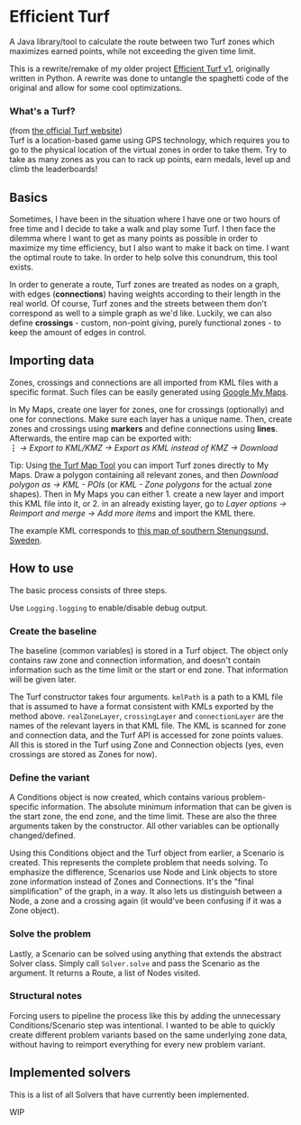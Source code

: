 # Efficient Turf

A Java library/tool to calculate the route between two Turf zones which maximizes earned points, while not exceeding the given time limit.

This is a rewrite/remake of my older project [Efficient Turf v1](https://github.com/icicel/efficient-turf), originally written in Python.
A rewrite was done to untangle the spaghetti code of the original and allow for some cool optimizations.

### What's a Turf?

(from [the official Turf website](https://turfgame.com/))  
Turf is a location-based game using GPS technology, which requires you to go to the physical location of the virtual zones in order to take them.
Try to take as many zones as you can to rack up points, earn medals, level up and climb the leaderboards!

## Basics

Sometimes, I have been in the situation where I have one or two hours of free time and I decide to take a walk and play some Turf.
I then face the dilemma where I want to get as many points as possible in order to maximize my time efficiency, but I also want to make it back on time.
I want the optimal route to take.
In order to help solve this conundrum, this tool exists.

In order to generate a route, Turf zones are treated as nodes on a graph, with edges (**connections**) having weights according to their length in the real world.
Of course, Turf zones and the streets between them don't correspond as well to a simple graph as we'd like.
Luckily, we can also define **crossings** - custom, non-point giving, purely functional zones - to keep the amount of edges in control.

## Importing data

Zones, crossings and connections are all imported from KML files with a specific format.
Such files can be easily generated using [Google My Maps](https://www.google.com/maps/d/).

In My Maps, create one layer for zones, one for crossings (optionally) and one for connections.
Make sure each layer has a unique name.
Then, create zones and crossings using **markers** and define connections using **lines**.
Afterwards, the entire map can be exported with:  
**⋮** *→ Export to KML/KMZ → Export as KML instead of KMZ → Download*

Tip: Using [the Turf Map Tool](https://turf.urbangeeks.org/) you can import Turf zones directly to My Maps. 
Draw a polygon containing all relevant zones, and then *Download polygon as → KML - POIs* (or *KML - Zone polygons* for the actual zone shapes).
Then in My Maps you can either 1. create a new layer and import this KML file into it, or 2. in an already existing layer, go to *Layer options → Reimport and merge → Add more items* and import the KML there.

The example KML corresponds to [this map of southern Stenungsund, Sweden](https://www.google.com/maps/d/u/0/edit?mid=1iv00_Yvkj4J3LrPsgByOfHsf2090pNg).

## How to use

The basic process consists of three steps.

Use `Logging.logging` to enable/disable debug output.

### Create the baseline

The baseline (common variables) is stored in a Turf object.
The object only contains raw zone and connection information, and doesn't contain information such as the time limit or the start or end zone.
That information will be given later.

The Turf constructor takes four arguments. 
`kmlPath` is a path to a KML file that is assumed to have a format consistent with KMLs exported by the method above. 
`realZoneLayer`, `crossingLayer` and `connectionLayer` are the names of the relevant layers in that KML file. 
The KML is scanned for zone and connection data, and the Turf API is accessed for zone points values.
All this is stored in the Turf using Zone and Connection objects (yes, even crossings are stored as Zones for now).

### Define the variant

A Conditions object is now created, which contains various problem-specific information.
The absolute minimum information that can be given is the start zone, the end zone, and the time limit.
These are also the three arguments taken by the constructor.
All other variables can be optionally changed/defined.

Using this Conditions object and the Turf object from earlier, a Scenario is created.
This represents the complete problem that needs solving.
To emphasize the difference, Scenarios use Node and Link objects to store zone information instead of Zones and Connections.
It's the "final simplification" of the graph, in a way.
It also lets us distinguish between a Node, a zone and a crossing again (it would've been confusing if it was a Zone object).

### Solve the problem

Lastly, a Scenario can be solved using anything that extends the abstract Solver class.
Simply call `Solver.solve` and pass the Scenario as the argument.
It returns a Route, a list of Nodes visited.

### Structural notes

Forcing users to pipeline the process like this by adding the unnecessary Conditions/Scenario step was intentional.
I wanted to be able to quickly create different problem variants based on the same underlying zone data, without having to reimport everything for every new problem variant.

## Implemented solvers

This is a list of all Solvers that have currently been implemented.

WIP
